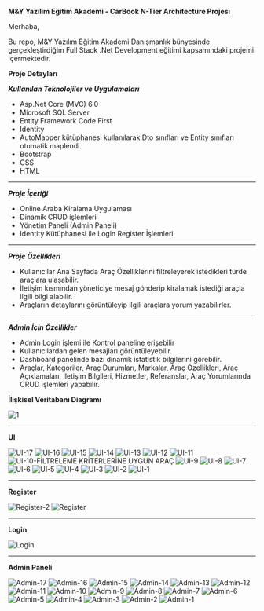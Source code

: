 **M&Y Yazılım Eğitim Akademi - CarBook N-Tier Architecture Projesi**

Merhaba,

Bu repo, M&Y Yazılım Eğitim Akademi Danışmanlık bünyesinde gerçekleştirdiğim Full Stack .Net Development eğitimi kapsamındaki projemi içermektedir.

  **Proje Detayları**



**_Kullanılan Teknolojiler ve Uygulamaları_**

- Asp.Net Core (MVC) 6.0
- Microsoft SQL Server
- Entity Framework Code First
- Identity
- AutoMapper kütüphanesi kullanılarak Dto sınıfları ve Entity sınıfları otomatik maplendi
- Bootstrap
- CSS
- HTML
_______________________________________



_**Proje İçeriği**_

- Online Araba Kiralama Uygulaması
- Dinamik CRUD işlemleri
- Yönetim Paneli (Admin Paneli)
- Identity Kütüphanesi ile Login Register İşlemleri

_______________________________________



_**Proje Özellikleri**_

- Kullanıcılar Ana Sayfada Araç Özelliklerini filtreleyerek istedikleri türde araçlara ulaşabilir.
- İletişim kısmından yöneticiye mesaj gönderip kiralamak istediği araçla ilgili bilgi alabilir.
- Araçların detaylarını görüntüleyip ilgili araçlara yorum yazabilirler.
  ______________________________________



 _**Admin İçin Özellikler**_

- Admin Login işlemi ile Kontrol paneline erişebilir
- Kullanıcılardan gelen mesajları görüntüleyebilir.
- Dashboard panelinde bazı dinamik istatistik bilgilerini görebilir.
- Araçlar, Kategoriler, Araç Durumları, Markalar, Araç Özellikleri, Araç Açıklamaları,
  İletişim Bilgileri, Hizmetler, Referanslar, Araç Yorumlarında CRUD işlemleri yapabilir.


**İlişkisel Veritabanı Diagramı**

![1](https://github.com/erhangndz/MyAcademyCarBook/assets/113235743/ebbb7769-9e3b-473d-9c0d-54152ce8300f)
  _____________________________________

  **UI**

  ![UI-17](https://github.com/erhangndz/MyAcademyCarBook/assets/113235743/fe881898-f0d1-44b2-a72f-946da4a004e5)
![UI-16](https://github.com/erhangndz/MyAcademyCarBook/assets/113235743/85e752ca-bdab-43eb-a848-bd3136ed7a3a)
![UI-15](https://github.com/erhangndz/MyAcademyCarBook/assets/113235743/f93bda9b-dd44-4d76-b690-839b8e321780)
![UI-14](https://github.com/erhangndz/MyAcademyCarBook/assets/113235743/540beb46-a415-4934-b812-56b20439cd91)
![UI-13](https://github.com/erhangndz/MyAcademyCarBook/assets/113235743/d61eb5a8-b2b6-48df-bc08-e9af6af09b23)
![UI-12](https://github.com/erhangndz/MyAcademyCarBook/assets/113235743/2b7ea49a-5634-40f7-82cc-81fe8b0b6677)
![UI-11](https://github.com/erhangndz/MyAcademyCarBook/assets/113235743/b250eed3-2ebf-4a78-a2da-c3864a6074e9)
![UI-10-FİLTRELEME KRİTERLERİNE UYGUN ARAÇ ](https://github.com/erhangndz/MyAcademyCarBook/assets/113235743/aa0521c2-57e9-419a-95d3-0fe0acbbef15)
![UI-9](https://github.com/erhangndz/MyAcademyCarBook/assets/113235743/2781c05a-bec8-4ac6-a3db-040a5cfef558)
![UI-8](https://github.com/erhangndz/MyAcademyCarBook/assets/113235743/401621e7-8ac8-4b7a-a329-84a1ecaaf57f)
![UI-7](https://github.com/erhangndz/MyAcademyCarBook/assets/113235743/ca7c403f-96ea-4232-8151-a95c0c9325ca)
![UI-6](https://github.com/erhangndz/MyAcademyCarBook/assets/113235743/7735f3c4-cd57-4fad-8a2f-1dbb1c4a1bae)
![UI-5](https://github.com/erhangndz/MyAcademyCarBook/assets/113235743/8a430eab-c026-4e94-9e15-88813ed64650)
![UI-4](https://github.com/erhangndz/MyAcademyCarBook/assets/113235743/d0643a55-9dcb-407a-a662-82c1103f3d59)
![UI-3](https://github.com/erhangndz/MyAcademyCarBook/assets/113235743/e735bbee-7d97-4418-878b-d5dffe415ae7)
![UI-2](https://github.com/erhangndz/MyAcademyCarBook/assets/113235743/bf8a1e96-d7a0-42ca-8158-ae9e60143096)
![UI-1](https://github.com/erhangndz/MyAcademyCarBook/assets/113235743/3fcb4440-b29a-45f3-8827-34d85b601d80)

______________________________________________________

**Register**

![Register-2](https://github.com/erhangndz/MyAcademyCarBook/assets/113235743/1888bf47-8393-4bef-8da5-c6be6002ab75)
![Register](https://github.com/erhangndz/MyAcademyCarBook/assets/113235743/e073bcf3-ba05-4f8a-b416-d4caa093bea2)

______________________________________________________
**Login**

![Login](https://github.com/erhangndz/MyAcademyCarBook/assets/113235743/726c428e-2d8b-4906-88f1-f0996946d728)

______________________________________________________

**Admin Paneli**

![Admin-17](https://github.com/erhangndz/MyAcademyCarBook/assets/113235743/835a3dd8-463b-4865-b4a5-753876fa1b62)
![Admin-16](https://github.com/erhangndz/MyAcademyCarBook/assets/113235743/678482e8-babe-429c-81ba-9ef3c2b385fd)
![Admin-15](https://github.com/erhangndz/MyAcademyCarBook/assets/113235743/6435d534-e07b-4370-8406-c513d75a075c)
![Admin-14](https://github.com/erhangndz/MyAcademyCarBook/assets/113235743/7e3ef79f-8d0c-4384-a109-79fcdeeeeece)
![Admin-13](https://github.com/erhangndz/MyAcademyCarBook/assets/113235743/74445ec9-bda2-4a0c-a12e-b6e16beacd2d)
![Admin-12](https://github.com/erhangndz/MyAcademyCarBook/assets/113235743/0427d8fd-a47c-4007-b8f2-d0e7ba64a1fb)
![Admin-11](https://github.com/erhangndz/MyAcademyCarBook/assets/113235743/da162cbb-90d0-4a9d-aacf-1bf9e6cb1a14)
![Admin-10](https://github.com/erhangndz/MyAcademyCarBook/assets/113235743/6b647aaa-137c-42dc-883d-399ec95dd844)
![Admin-9](https://github.com/erhangndz/MyAcademyCarBook/assets/113235743/967b6947-6ac8-40d8-bc87-003237bd0bda)
![Admin-8](https://github.com/erhangndz/MyAcademyCarBook/assets/113235743/18448c07-fffc-4385-a6d5-6658a3e202cc)
![Admin-7](https://github.com/erhangndz/MyAcademyCarBook/assets/113235743/6c72c42e-e8ef-4c1b-ae0c-5b522c1af064)
![Admin-6](https://github.com/erhangndz/MyAcademyCarBook/assets/113235743/f5ae962e-d872-428b-baf4-6c9635a8431e)
![Admin-5](https://github.com/erhangndz/MyAcademyCarBook/assets/113235743/9e89bf51-6af7-4406-99fb-2c1ca2af11af)
![Admin-4](https://github.com/erhangndz/MyAcademyCarBook/assets/113235743/a2962eee-2aee-4833-b013-feb53d2fc949)
![Admin-3](https://github.com/erhangndz/MyAcademyCarBook/assets/113235743/d6f12020-37fe-473c-9a86-f545a2b1c6f9)
![Admin-2](https://github.com/erhangndz/MyAcademyCarBook/assets/113235743/1a9988d9-a647-47e3-8622-edf9058d5e55)
![Admin-1](https://github.com/erhangndz/MyAcademyCarBook/assets/113235743/44438d4f-618c-4c83-a043-a70bcd205a48)







  
